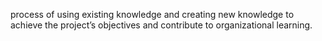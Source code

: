 process of using existing knowledge and creating new knowledge to achieve the project’s objectives and contribute to organizational learning.
